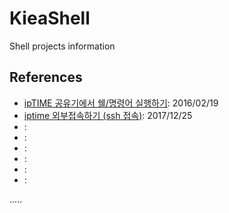 KieaShell
=========
Shell projects information




References
----------
- [ipTIME 공유기에서 쉘/명령어 실행하기](https://commania.co.kr/87 "ipTIME 공유기에서 쉘/명령어 실행하기"): 2016/02/19
- [iptime 외부접속하기 (ssh 접속)](http://happymkh.tistory.com/2 "iptime 외부접속하기 (ssh 접속)"): 2017/12/25
- []( ""):
- []( ""):
- []( ""):
- []( ""):
- []( ""):
- []( ""):

.....






